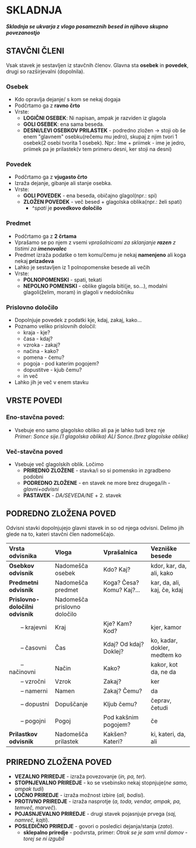 # SKLADNJA
***Skladnja se ukvarja z vlogo posameznih besed in njihovo skupno povezanostjo***

## STAVČNI ČLENI
Vsak stavek je sestavljen iz stavčnih členov. Glavna sta **osebek** in **povedek**, drugi so razširjevalni (dopolnila).

### Osebek
- Kdo opravlja dejanje/ s kom se nekaj dogaja
- Podčrtamo ga z **ravno črto**
- Vrste:
	- **LOGIČNI OSEBEK**: Ni napisan, ampak je razviden iz glagola
    - **GOLI OSEBEK**: ena sama beseda.
    - **DESNI/LEVI OSEBKOV PRILASTEK** - podredno zložen -> stoji ob še enem "glavnem" osebku(rečemu mu jedro), skupaj z njim tvori 1 osebek(2 osebi tvorita 1 osebek). Npr.: Ime + priimek - ime je jedro, priimek pa je prilastek(v tem primeru desni, ker stoji na desni)

### Povedek
- Podčrtamo ga z **vjugasto črto**
- Izraža dejanje, gibanje ali stanje osebka.
- Vrste:
	- **GOLI POVEDEK** - ena beseda, običajno glagol(npr.: spi)
	- **ZLOŽEN POVEDEK** - več besed + glagolska oblika(npr.: želi spati)
		- ^*spati* je **povedkovo določilo**

### Predmet
- Podčrtamo ga z **2 črtama**
- Vprašamo se po njem z vsemi *vprašalnicami za sklanjanje **razen** z tistimi za **imenovalec***
- Predmet izraža podatke o tem komu/čemu je nekaj **namenjeno** ali koga nekaj **prizadeva**
- Lahko je sestavljen iz 1 polnopomenske besede ali večih
- Vrste:
	- **POLNOPOMENSKI** - spati, tekati
	- **NEPOLNO POMENSKI** - oblike glagola biti(je, so...), modalni glagoli(želim, moram) in glagoli v nedoločniku

### Prislovno določilo
- Dopolnjuje povedek z podatki kje, kdaj, zakaj, kako...
- Poznamo veliko prislovnih določil:
	- kraja - kje?
	- časa - kdaj?
	- vzroka - zakaj?
	- načina - kako?
	- pomena - čemu?
	- pogoja - pod katerim pogojem?
	- dopustitve - kjub čemu?
	- in več
- Lahko jih je več v enem stavku

## VRSTE POVEDI

### Eno-stavčna poved: 
- Vsebuje eno samo glagolsko obliko ali pa je lahko tudi brez nje  
    *Primer: Sonce sije.(1 glagolska oblika) ALI Sonce.(brez glagolske oblike)*

### Več-stavčna poved
- Vsebuje več glagolskih oblik. Ločimo
	- **PRIREDNO ZLOŽENE** - stavka/i so si pomensko in zgradbeno podobni
	- **PODREDNO ZLOŽENE** - en stavek ne more brez drugega/ih - *glavni+odvisni*
	- **PASTAVEK** - *DA/SEVEDA/NE* + 2. stavek



## PODREDNO ZLOŽENA POVED

Odvisni stavki dopolnjujejo glavni stavek in so od njega odvisni. Delimo jih glede na to, kateri stavčni člen nadomeščajo.

| **Vrsta odvisnika** | **Vloga** | **Vprašalnica** | **Vezniške besede** |
| :--- | :--- | :--- | :--- |
| **Osebkov odvisnik** | Nadomešča osebek | Kdo? Kaj? | kdor, kar, da, ali, kako |
| **Predmetni odvisnik** | Nadomešča predmet | Koga? Česa? Komu? Kaj?... | kar, da, ali, kaj, če, kdaj |
| **Prislovno-določilni odvisnik** | Nadomešča prislovno določilo | | |
|   – krajevni | Kraj | Kje? Kam? Kod? | kjer, kamor |
|   – časovni | Čas | Kdaj? Od kdaj? Doklej? | ko, kadar, dokler, medtem ko |
|   – načinovni | Način | Kako? | kakor, kot da, ne da |
|   – vzročni | Vzrok | Zakaj? | ker |
|   – namerni | Namen | Zakaj? Čemu? | da |
|   – dopustni | Dopuščanje | Kljub čemu? | čeprav, četudi |
|   – pogojni | Pogoj | Pod kakšnim pogojem? | če |
| **Prilastkov odvisnik** | Nadomešča prilastek | Kakšen? Kateri? | ki, kateri, da, ali |

## PRIREDNO ZLOŽENA POVED

* **VEZALNO PRIREDJE** - izraža povezovanje (*in, pa, ter*).
* **STOPNJEVALNO PRIREDJE** - ko se vsebinsko nekaj stopnjuje(*ne samo, ampak tudi*)
* **LOČNO PRIREDJE** - izraža možnost izbire (*ali, bodisi*).
* **PROTIVNO PRIREDJE** - izraža nasprotje (*a, toda, vendar, ampak, pa, temveč, marveč*).
* **POJASNJEVALNO PRIREDJE** - drugi stavek pojasnjuje prvega (*saj, namreč, kajti*).
* **POSLEDIČNO PRIREDJE** - govori o posledici dejanja/stanja (*zato*).
	* **sklepalno priredje** - podvrsta, primer: *Otrok se je sam vrnil domov - torej se ni izgubil*
